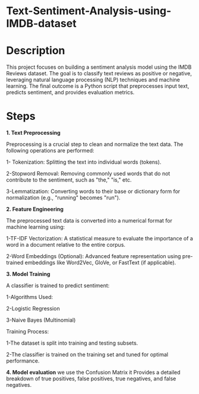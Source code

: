 # Text-Sentiment-Analysis-using-IMDB-dataset

# Description

This project focuses on building a sentiment analysis model using the IMDB Reviews dataset. The goal is to classify text reviews as positive or negative, leveraging natural language processing (NLP) techniques and machine learning. The final outcome is a Python script that preprocesses input text, predicts sentiment, and provides evaluation metrics.

# Steps

**1. Text Preprocessing**

Preprocessing is a crucial step to clean and normalize the text data. The following operations are performed:

1- Tokenization: Splitting the text into individual words (tokens).

2-Stopword Removal: Removing commonly used words that do not contribute to the sentiment, such as "the," "is," etc.

3-Lemmatization: Converting words to their base or dictionary form for normalization (e.g., "running" becomes "run").

**2. Feature Engineering**

The preprocessed text data is converted into a numerical format for machine learning using:

1-TF-IDF Vectorization: A statistical measure to evaluate the importance of a word in a document relative to the entire corpus.

2-Word Embeddings (Optional): Advanced feature representation using pre-trained embeddings like Word2Vec, GloVe, or FastText (if applicable).

**3. Model Training**

A classifier is trained to predict sentiment:

1-Algorithms Used:

2-Logistic Regression

3-Naive Bayes (Multinomial)

Training Process:

1-The dataset is split into training and testing subsets.

2-The classifier is trained on the training set and tuned for optimal performance.

**4. Model evaluation**
we use the Confusion Matrix it Provides a detailed breakdown of true positives, false positives, true negatives, and false negatives.
